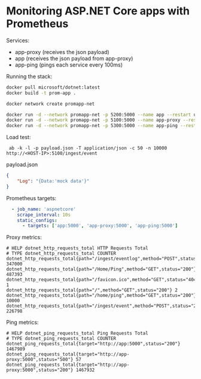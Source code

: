 # Monitoring ASP.NET Core apps with Prometheus

Services:

* app-proxy (receives the json payload)
* app (receives the json payload from app-proxy)
* app-ping (pings each service every 100ms)

Running the stack:

```bash
docker pull microsoft/dotnet:latest
docker build -t prom-app .

docker network create promapp-net

docker run -d --network promapp-net -p 5200:5000 --name app --restart unless-stopped prom-app
docker run -d --network promapp-net -p 5100:5000 --name app-proxy --restart unless-stopped -e PROXY_FOR='http://app:5000' prom-app
docker run -d --network promapp-net -p 5300:5000 --name app-ping --restart unless-stopped -e PING_INTERVAL="100" -e PING_TARGETS='http://app:5000,http://app-proxy:5000' prom-app

```

Load test:

```
 ab -k -l -p payload.json -T application/json -c 50 -n 10000 http://<HOST-IP>:5100/ingest/event
```

payload.json

```json
{
	"Log": "{Data:'mock data'}"
}
```

Prometheus targets:

```yaml
  - job_name: 'aspnetcore'
    scrape_interval: 10s
    static_configs:
      - targets: ['app:5000', 'app-proxy:5000', 'app-ping:5000']
```

Proxy metrics:

```
# HELP dotnet_http_requests_total HTTP Requests Total
# TYPE dotnet_http_requests_total COUNTER
dotnet_http_requests_total{path="/ingest/eventlog",method="POST",status="200"} 347000
dotnet_http_requests_total{path="/Home/Ping",method="GET",status="200"} 487393
dotnet_http_requests_total{path="/favicon.ico",method="GET",status="404"} 1
dotnet_http_requests_total{path="/",method="GET",status="200"} 2
dotnet_http_requests_total{path="/home/ping",method="GET",status="200"} 10000
dotnet_http_requests_total{path="/ingest/event",method="POST",status="200"} 226798
```

Ping metrics:

```
# HELP dotnet_ping_requests_total Ping Requests Total
# TYPE dotnet_ping_requests_total COUNTER
dotnet_ping_requests_total{target="http://app:5000",status="200"} 1467989
dotnet_ping_requests_total{target="http://app-proxy:5000",status="500"} 57
dotnet_ping_requests_total{target="http://app-proxy:5000",status="200"} 1467932
```
